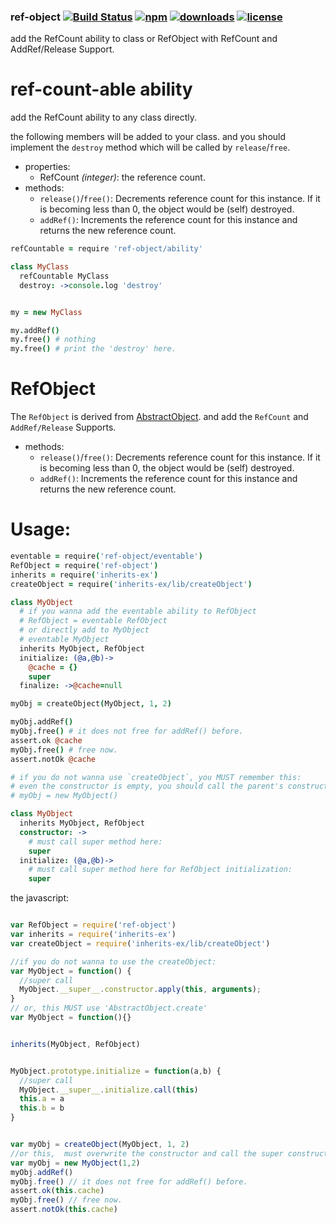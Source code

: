 ### ref-object [![Build Status](https://img.shields.io/travis/snowyu/ref-object.js/master.png)](http://travis-ci.org/snowyu/ref-object.js) [![npm](https://img.shields.io/npm/v/ref-object.svg)](https://npmjs.org/package/ref-object) [![downloads](https://img.shields.io/npm/dm/ref-object.svg)](https://npmjs.org/package/ref-object) [![license](https://img.shields.io/npm/l/ref-object.svg)](https://npmjs.org/package/ref-object)

add the RefCount ability to class or  RefObject with RefCount and AddRef/Release Support.

# ref-count-able ability

add the RefCount ability to any class directly.

the following members will be added to your class. and you should implement
the `destroy` method which will be called by `release`/`free`.

* properties:
  * RefCount *(integer)*: the reference count.
* methods:
  * `release()`/`free()`: Decrements reference count for this instance.
    If it is becoming less than 0, the object would be (self) destroyed.
  * `addRef()`: Increments the reference count for this instance
    and returns the new reference count.



```coffee
refCountable = require 'ref-object/ability'

class MyClass
  refCountable MyClass
  destroy: ->console.log 'destroy'


my = new MyClass

my.addRef()
my.free() # nothing
my.free() # print the 'destroy' here.


```

# RefObject

The `RefObject` is derived from [AbstractObject](https://github.com/snowyu/abstract-object). and add the `RefCount` and `AddRef/Release` Supports.

* methods:
  * `release()`/`free()`: Decrements reference count for this instance.
    If it is becoming less than 0, the object would be (self) destroyed.
  * `addRef()`: Increments the reference count for this instance
    and returns the new reference count.


# Usage:

```coffee
eventable = require('ref-object/eventable')
RefObject = require('ref-object')
inherits = require('inherits-ex')
createObject = require('inherits-ex/lib/createObject')

class MyObject
  # if you wanna add the eventable ability to RefObject
  # RefObject = eventable RefObject
  # or directly add to MyObject
  # eventable MyObject
  inherits MyObject, RefObject
  initialize: (@a,@b)->
    @cache = {}
    super
  finalize: ->@cache=null

myObj = createObject(MyObject, 1, 2)

myObj.addRef()
myObj.free() # it does not free for addRef() before.
assert.ok @cache
myObj.free() # free now.
assert.notOk @cache

# if you do not wanna use `createObject`, you MUST remember this:
# even the constructor is empty, you should call the parent's constructor manually.
# myObj = new MyObject()

class MyObject
  inherits MyObject, RefObject
  constructor: ->
    # must call super method here:
    super
  initialize: (@a,@b)->
    # must call super method here for RefObject initialization:
    super

```

the javascript:

```js

var RefObject = require('ref-object')
var inherits = require('inherits-ex')
var createObject = require('inherits-ex/lib/createObject')

//if you do not wanna to use the createObject:
var MyObject = function() {
  //super call
  MyObject.__super__.constructor.apply(this, arguments);
}
// or, this MUST use 'AbstractObject.create'
var MyObject = function(){}


inherits(MyObject, RefObject)


MyObject.prototype.initialize = function(a,b) {
  //super call
  MyObject.__super__.initialize.call(this)
  this.a = a
  this.b = b
}


var myObj = createObject(MyObject, 1, 2)
//or this,  must overwrite the constructor and call the super constructor.
var myObj = new MyObject(1,2)
myObj.addRef()
myObj.free() // it does not free for addRef() before.
assert.ok(this.cache)
myObj.free() // free now.
assert.notOk(this.cache)

```

